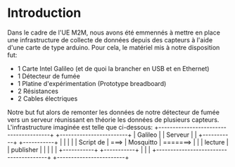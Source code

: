 # Introduction #

Dans le cadre de l'UE M2M, nous avons été emmennés à mettre en place une infrastructure de collecte de données depuis des capteurs à l'aide d'une carte de type arduino. Pour cela, le matériel mis à notre disposition fut:
* 1 Carte Intel Galileo (et de quoi la brancher en USB et en Ethernet)
* 1 Détecteur de fumée
* 1 Platine d'expérimentation (Prototype breadboard) 
* 2 Résistances
* 2 Cables électriques

Notre but fut alors de remonter les données de notre détecteur de fumée vers un serveur réunissant en théorie les données de plusieurs capteurs. L'infrastructure imaginée est telle que ci-dessous:
+---------------------------------------+  +------------------------+
| Galileo                               |  | Serveur                |
|    +-----------+      +-----------+   |  |                        |
|    | Script de | ===> | Mosquitto | =======>                      |
|    |  lecture  |      | publisher |   |  |                        |
|    +-----------+      +-----------+   |  |                        |
+---------------------------------------+  +------------------------+

